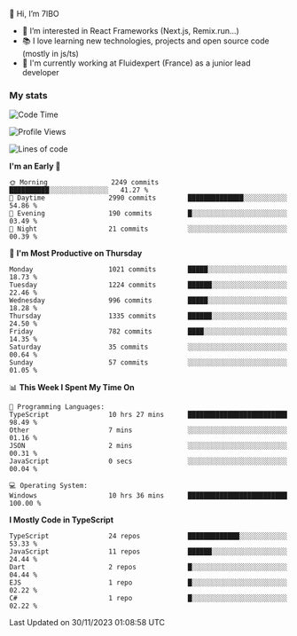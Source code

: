 👋 Hi, I’m 7IBO

- 👀 I’m interested in React Frameworks (Next.js, Remix.run...)
- 📚 I love learning new technologies, projects and open source code (mostly in js/ts)
- 💼 I'm currently working at Fluidexpert (France) as a junior lead developer

### My stats
<!--START_SECTION:waka-->
![Code Time](http://img.shields.io/badge/Code%20Time-329%20hrs%2018%20mins-blue)

![Profile Views](http://img.shields.io/badge/Profile%20Views-0-blue)

![Lines of code](https://img.shields.io/badge/From%20Hello%20World%20I%27ve%20Written-6.7%20million%20lines%20of%20code-blue)

**I'm an Early 🐤** 

```text
🌞 Morning                2249 commits        ██████████░░░░░░░░░░░░░░░   41.27 % 
🌆 Daytime                2990 commits        ██████████████░░░░░░░░░░░   54.86 % 
🌃 Evening                190 commits         █░░░░░░░░░░░░░░░░░░░░░░░░   03.49 % 
🌙 Night                  21 commits          ░░░░░░░░░░░░░░░░░░░░░░░░░   00.39 % 
```
📅 **I'm Most Productive on Thursday** 

```text
Monday                   1021 commits        █████░░░░░░░░░░░░░░░░░░░░   18.73 % 
Tuesday                  1224 commits        ██████░░░░░░░░░░░░░░░░░░░   22.46 % 
Wednesday                996 commits         █████░░░░░░░░░░░░░░░░░░░░   18.28 % 
Thursday                 1335 commits        ██████░░░░░░░░░░░░░░░░░░░   24.50 % 
Friday                   782 commits         ████░░░░░░░░░░░░░░░░░░░░░   14.35 % 
Saturday                 35 commits          ░░░░░░░░░░░░░░░░░░░░░░░░░   00.64 % 
Sunday                   57 commits          ░░░░░░░░░░░░░░░░░░░░░░░░░   01.05 % 
```


📊 **This Week I Spent My Time On** 

```text
💬 Programming Languages: 
TypeScript               10 hrs 27 mins      █████████████████████████   98.49 % 
Other                    7 mins              ░░░░░░░░░░░░░░░░░░░░░░░░░   01.16 % 
JSON                     2 mins              ░░░░░░░░░░░░░░░░░░░░░░░░░   00.31 % 
JavaScript               0 secs              ░░░░░░░░░░░░░░░░░░░░░░░░░   00.04 % 

💻 Operating System: 
Windows                  10 hrs 36 mins      █████████████████████████   100.00 % 
```

**I Mostly Code in TypeScript** 

```text
TypeScript               24 repos            █████████████░░░░░░░░░░░░   53.33 % 
JavaScript               11 repos            ██████░░░░░░░░░░░░░░░░░░░   24.44 % 
Dart                     2 repos             █░░░░░░░░░░░░░░░░░░░░░░░░   04.44 % 
EJS                      1 repo              █░░░░░░░░░░░░░░░░░░░░░░░░   02.22 % 
C#                       1 repo              █░░░░░░░░░░░░░░░░░░░░░░░░   02.22 % 
```




 Last Updated on 30/11/2023 01:08:58 UTC
<!--END_SECTION:waka-->

